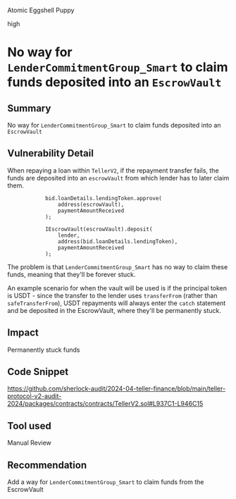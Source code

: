 Atomic Eggshell Puppy

high

# No way for `LenderCommitmentGroup_Smart` to claim funds deposited into an `EscrowVault`

## Summary
No way for `LenderCommitmentGroup_Smart` to claim funds deposited into an `EscrowVault`

## Vulnerability Detail
When repaying a loan within `TellerV2`, if the repayment transfer fails, the funds are deposited into an `escrowVault` from which lender has to later claim them. 

```solidity
            bid.loanDetails.lendingToken.approve(
                address(escrowVault),
                paymentAmountReceived
            );

            IEscrowVault(escrowVault).deposit(
                lender,
                address(bid.loanDetails.lendingToken),
                paymentAmountReceived
            );
```

The problem is that `LenderCommitmentGroup_Smart` has no way to claim these funds, meaning that they'll be forever stuck.

An example scenario for when the vault will be used is if the principal token is USDT - since the transfer to the lender uses `transferFrom` (rather than `safeTransferFrom`), USDT repayments will always enter the `catch` statement and be deposited in the EscrowVault, where they'll be permanently stuck.



## Impact
Permanently stuck funds

## Code Snippet
https://github.com/sherlock-audit/2024-04-teller-finance/blob/main/teller-protocol-v2-audit-2024/packages/contracts/contracts/TellerV2.sol#L937C1-L946C15

## Tool used

Manual Review

## Recommendation
Add a way for `LenderCommitmentGroup_Smart` to claim funds from the EscrowVault

